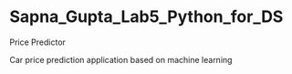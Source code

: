 # Sapna_Gupta_Lab5_Python_for_DS
Price Predictor

Car price prediction application based on machine learning
